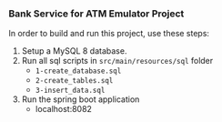 ### Bank Service for ATM Emulator Project

In order to build and run this project, use these steps:
1. Setup a MySQL 8 database.
2. Run all sql scripts in ```src/main/resources/sql``` folder
   - ```1-create_database.sql```
   - ```2-create_tables.sql```
   - ```3-insert_data.sql```
3. Run the spring boot application
   - localhost:8082
